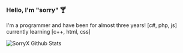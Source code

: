 ### Hello, I'm "sorry" 🍸

I'm a programmer and have been for almost three years! [c#, php, js] currently learning [c++, html, css]

![SorryX Github Stats](https://github-readme-stats.vercel.app/api?username=sorryX&show_icons=true&theme=tokyonight)
